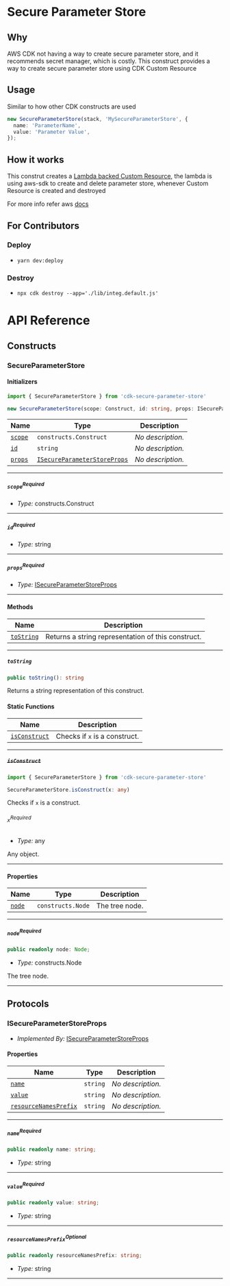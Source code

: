 # Secure Parameter Store

## Why

AWS CDK not having a way to create secure parameter store, and it recommends secret manager, which is costly.
This construct provides a way to create secure parameter store using CDK Custom Resource

## Usage

Similar to how other CDK constructs are used

```typescript
new SecureParameterStore(stack, 'MySecureParameterStore', {
  name: 'ParameterName',
  value: 'Parameter Value',
});
```

## How it works

This construt creates a [Lambda backed Custom Resource](https://docs.aws.amazon.com/AWSCloudFormation/latest/UserGuide/template-custom-resources-lambda.html), the lambda is using aws-sdk to create and delete parameter store, whenever Custom Resource is created and destroyed

For more info refer aws [docs](https://docs.aws.amazon.com/AWSCloudFormation/latest/UserGuide/template-custom-resources.html)

## For Contributors

### Deploy

- `yarn dev:deploy`

### Destroy

- `npx cdk destroy --app='./lib/integ.default.js'`

# API Reference <a name="API Reference" id="api-reference"></a>

## Constructs <a name="Constructs" id="Constructs"></a>

### SecureParameterStore <a name="SecureParameterStore" id="cdk-secure-parameter-store.SecureParameterStore"></a>

#### Initializers <a name="Initializers" id="cdk-secure-parameter-store.SecureParameterStore.Initializer"></a>

```typescript
import { SecureParameterStore } from 'cdk-secure-parameter-store'

new SecureParameterStore(scope: Construct, id: string, props: ISecureParameterStoreProps)
```

| **Name** | **Type** | **Description** |
| --- | --- | --- |
| <code><a href="#cdk-secure-parameter-store.SecureParameterStore.Initializer.parameter.scope">scope</a></code> | <code>constructs.Construct</code> | *No description.* |
| <code><a href="#cdk-secure-parameter-store.SecureParameterStore.Initializer.parameter.id">id</a></code> | <code>string</code> | *No description.* |
| <code><a href="#cdk-secure-parameter-store.SecureParameterStore.Initializer.parameter.props">props</a></code> | <code><a href="#cdk-secure-parameter-store.ISecureParameterStoreProps">ISecureParameterStoreProps</a></code> | *No description.* |

---

##### `scope`<sup>Required</sup> <a name="scope" id="cdk-secure-parameter-store.SecureParameterStore.Initializer.parameter.scope"></a>

- *Type:* constructs.Construct

---

##### `id`<sup>Required</sup> <a name="id" id="cdk-secure-parameter-store.SecureParameterStore.Initializer.parameter.id"></a>

- *Type:* string

---

##### `props`<sup>Required</sup> <a name="props" id="cdk-secure-parameter-store.SecureParameterStore.Initializer.parameter.props"></a>

- *Type:* <a href="#cdk-secure-parameter-store.ISecureParameterStoreProps">ISecureParameterStoreProps</a>

---

#### Methods <a name="Methods" id="Methods"></a>

| **Name** | **Description** |
| --- | --- |
| <code><a href="#cdk-secure-parameter-store.SecureParameterStore.toString">toString</a></code> | Returns a string representation of this construct. |

---

##### `toString` <a name="toString" id="cdk-secure-parameter-store.SecureParameterStore.toString"></a>

```typescript
public toString(): string
```

Returns a string representation of this construct.

#### Static Functions <a name="Static Functions" id="Static Functions"></a>

| **Name** | **Description** |
| --- | --- |
| <code><a href="#cdk-secure-parameter-store.SecureParameterStore.isConstruct">isConstruct</a></code> | Checks if `x` is a construct. |

---

##### ~~`isConstruct`~~ <a name="isConstruct" id="cdk-secure-parameter-store.SecureParameterStore.isConstruct"></a>

```typescript
import { SecureParameterStore } from 'cdk-secure-parameter-store'

SecureParameterStore.isConstruct(x: any)
```

Checks if `x` is a construct.

###### `x`<sup>Required</sup> <a name="x" id="cdk-secure-parameter-store.SecureParameterStore.isConstruct.parameter.x"></a>

- *Type:* any

Any object.

---

#### Properties <a name="Properties" id="Properties"></a>

| **Name** | **Type** | **Description** |
| --- | --- | --- |
| <code><a href="#cdk-secure-parameter-store.SecureParameterStore.property.node">node</a></code> | <code>constructs.Node</code> | The tree node. |

---

##### `node`<sup>Required</sup> <a name="node" id="cdk-secure-parameter-store.SecureParameterStore.property.node"></a>

```typescript
public readonly node: Node;
```

- *Type:* constructs.Node

The tree node.

---




## Protocols <a name="Protocols" id="Protocols"></a>

### ISecureParameterStoreProps <a name="ISecureParameterStoreProps" id="cdk-secure-parameter-store.ISecureParameterStoreProps"></a>

- *Implemented By:* <a href="#cdk-secure-parameter-store.ISecureParameterStoreProps">ISecureParameterStoreProps</a>


#### Properties <a name="Properties" id="Properties"></a>

| **Name** | **Type** | **Description** |
| --- | --- | --- |
| <code><a href="#cdk-secure-parameter-store.ISecureParameterStoreProps.property.name">name</a></code> | <code>string</code> | *No description.* |
| <code><a href="#cdk-secure-parameter-store.ISecureParameterStoreProps.property.value">value</a></code> | <code>string</code> | *No description.* |
| <code><a href="#cdk-secure-parameter-store.ISecureParameterStoreProps.property.resourceNamesPrefix">resourceNamesPrefix</a></code> | <code>string</code> | *No description.* |

---

##### `name`<sup>Required</sup> <a name="name" id="cdk-secure-parameter-store.ISecureParameterStoreProps.property.name"></a>

```typescript
public readonly name: string;
```

- *Type:* string

---

##### `value`<sup>Required</sup> <a name="value" id="cdk-secure-parameter-store.ISecureParameterStoreProps.property.value"></a>

```typescript
public readonly value: string;
```

- *Type:* string

---

##### `resourceNamesPrefix`<sup>Optional</sup> <a name="resourceNamesPrefix" id="cdk-secure-parameter-store.ISecureParameterStoreProps.property.resourceNamesPrefix"></a>

```typescript
public readonly resourceNamesPrefix: string;
```

- *Type:* string

---

